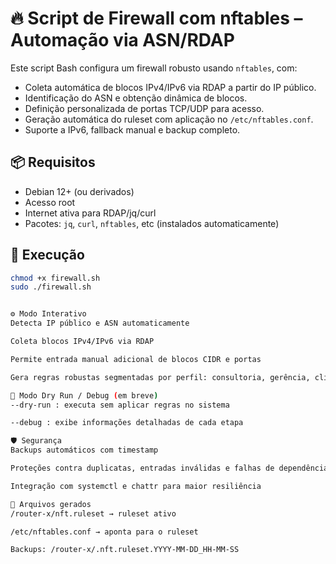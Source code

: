 # 🔥 Script de Firewall com nftables – Automação via ASN/RDAP

Este script Bash configura um firewall robusto usando `nftables`, com:
- Coleta automática de blocos IPv4/IPv6 via RDAP a partir do IP público.
- Identificação do ASN e obtenção dinâmica de blocos.
- Definição personalizada de portas TCP/UDP para acesso.
- Geração automática do ruleset com aplicação no `/etc/nftables.conf`.
- Suporte a IPv6, fallback manual e backup completo.

## 📦 Requisitos

- Debian 12+ (ou derivados)
- Acesso root
- Internet ativa para RDAP/jq/curl
- Pacotes: `jq`, `curl`, `nftables`, etc (instalados automaticamente)

## 🚀 Execução

```bash
chmod +x firewall.sh
sudo ./firewall.sh


⚙️ Modo Interativo
Detecta IP público e ASN automaticamente

Coleta blocos IPv4/IPv6 via RDAP

Permite entrada manual adicional de blocos CIDR e portas

Gera regras robustas segmentadas por perfil: consultoria, gerência, cliente

🧪 Modo Dry Run / Debug (em breve)
--dry-run : executa sem aplicar regras no sistema

--debug : exibe informações detalhadas de cada etapa

🛡️ Segurança
Backups automáticos com timestamp

Proteções contra duplicatas, entradas inválidas e falhas de dependência

Integração com systemctl e chattr para maior resiliência

📁 Arquivos gerados
/router-x/nft.ruleset → ruleset ativo

/etc/nftables.conf → aponta para o ruleset

Backups: /router-x/.nft.ruleset.YYYY-MM-DD_HH-MM-SS
